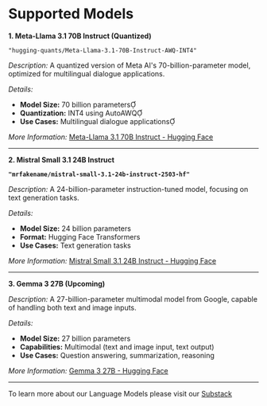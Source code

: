 # Supported Models



**1. Meta-Llama 3.1 70B Instruct (Quantized)** &#x20;

`"hugging-quants/Meta-Llama-3.1-70B-Instruct-AWQ-INT4"`

_Description:_ A quantized version of Meta AI's 70-billion-parameter model, optimized for multilingual dialogue applications.

_Details:_

* **Model Size:** 70 billion parameters
* **Quantization:** INT4 using AutoAWQ
* **Use Cases:** Multilingual dialogue applications

_More Information:_ [Meta-Llama 3.1 70B Instruct - Hugging Face](https://huggingface.co/hugging-quants/Meta-Llama-3.1-70B-Instruct-AWQ-INT4)

***

**2. Mistral Small 3.1 24B Instruct**&#x20;

**`"mrfakename/mistral-small-3.1-24b-instruct-2503-hf"`**

_Description:_ A 24-billion-parameter instruction-tuned model, focusing on text generation tasks.

_Details:_

* **Model Size:** 24 billion parameters
* **Format:** Hugging Face Transformers
* **Use Cases:** Text generation tasks

_More Information:_ [Mistral Small 3.1 24B Instruct - Hugging Face](https://huggingface.co/mrfakename/mistral-small-3.1-24b-instruct-2503-hf)

***

**3. Gemma 3 27B (Upcoming)**

_Description:_ A 27-billion-parameter multimodal model from Google, capable of handling both text and image inputs.

_Details:_

* **Model Size:** 27 billion parameters
* **Capabilities:** Multimodal (text and image input, text output)
* **Use Cases:** Question answering, summarization, reasoning

_More Information:_ [Gemma 3 27B - Hugging Face](https://huggingface.co/google/gemma-3-27b-it)

***

To learn more about our Language Models please visit our [Substack](https://macrocosmosai.substack.com/t/language-models)
